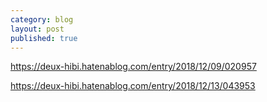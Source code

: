 ```yaml
---
category: blog
layout: post
published: true
---
```

https://deux-hibi.hatenablog.com/entry/2018/12/09/020957

https://deux-hibi.hatenablog.com/entry/2018/12/13/043953